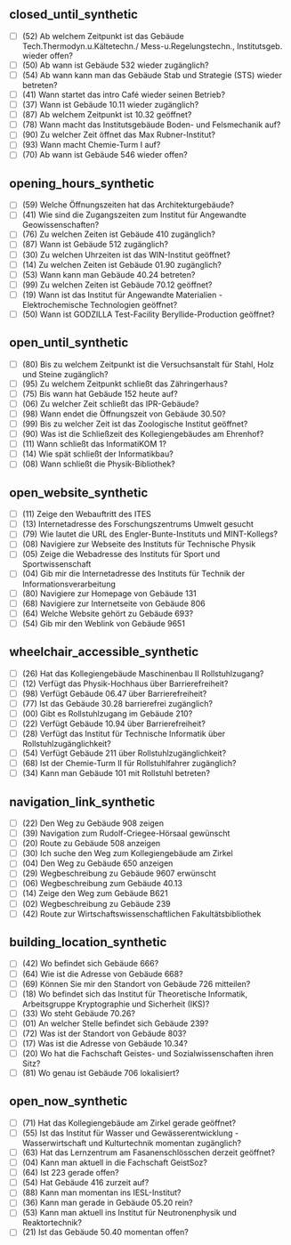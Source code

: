 ## closed_until_synthetic

- [ ] (52) Ab welchem Zeitpunkt ist das Gebäude Tech.Thermodyn.u.Kältetechn./ Mess-u.Regelungstechn., Institutsgeb. wieder offen?
- [ ] (50) Ab wann ist Gebäude 532 wieder zugänglich?
- [ ] (54) Ab wann kann man das Gebäude Stab und Strategie (STS) wieder betreten?
- [ ] (41) Wann startet das intro Café wieder seinen Betrieb?
- [ ] (37) Wann ist Gebäude 10.11 wieder zugänglich?
- [ ] (87) Ab welchem Zeitpunkt ist 10.32 geöffnet?
- [ ] (78) Wann macht das Institutsgebäude Boden- und Felsmechanik auf?
- [ ] (90) Zu welcher Zeit öffnet das Max Rubner-Institut?
- [ ] (93) Wann macht Chemie-Turm I auf?
- [ ] (70) Ab wann ist Gebäude 546 wieder offen?

## opening_hours_synthetic

- [ ] (59) Welche Öffnungszeiten hat das Architekturgebäude?
- [ ] (41) Wie sind die Zugangszeiten zum Institut für Angewandte Geowissenschaften?
- [ ] (76) Zu welchen Zeiten ist Gebäude 410 zugänglich?
- [ ] (87) Wann ist Gebäude 512 zugänglich?
- [ ] (30) Zu welchen Uhrzeiten ist das WIN-Institut geöffnet?
- [ ] (14) Zu welchen Zeiten ist Gebäude 01.90 zugänglich?
- [ ] (53) Wann kann man Gebäude 40.24 betreten?
- [ ] (99) Zu welchen Zeiten ist Gebäude 70.12 geöffnet?
- [ ] (19) Wann ist das Institut für Angewandte Materialien - Elektrochemische Technologien geöffnet?
- [ ] (50) Wann ist GODZILLA Test-Facility Beryllide-Production geöffnet?

## open_until_synthetic

- [ ] (80) Bis zu welchem Zeitpunkt ist die Versuchsanstalt für Stahl, Holz und Steine zugänglich?
- [ ] (95) Zu welchem Zeitpunkt schließt das Zähringerhaus?
- [ ] (75) Bis wann hat Gebäude 152 heute auf?
- [ ] (06) Zu welcher Zeit schließt das IPR-Gebäude?
- [ ] (98) Wann endet die Öffnungszeit von Gebäude 30.50?
- [ ] (99) Bis zu welcher Zeit ist das Zoologische Institut geöffnet?
- [ ] (90) Was ist die Schließzeit des Kollegiengebäudes am Ehrenhof?
- [ ] (11) Wann schließt das InformatiKOM 1?
- [ ] (14) Wie spät schließt der Informatikbau?
- [ ] (08) Wann schließt die Physik-Bibliothek?

## open_website_synthetic

- [ ] (11) Zeige den Webauftritt des ITES
- [ ] (13) Internetadresse des Forschungszentrums Umwelt gesucht
- [ ] (79) Wie lautet die URL des Engler-Bunte-Instituts und MINT-Kollegs?
- [ ] (08) Navigiere zur Webseite des Instituts für Technische Physik
- [ ] (05) Zeige die Webadresse des Instituts für Sport und Sportwissenschaft
- [ ] (04) Gib mir die Internetadresse des Instituts für Technik der Informationsverarbeitung
- [ ] (80) Navigiere zur Homepage von Gebäude 131
- [ ] (68) Navigiere zur Internetseite von Gebäude 806
- [ ] (64) Welche Website gehört zu Gebäude 693?
- [ ] (54) Gib mir den Weblink von Gebäude 9651

## wheelchair_accessible_synthetic

- [ ] (26) Hat das Kollegiengebäude Maschinenbau II Rollstuhlzugang?
- [ ] (12) Verfügt das Physik-Hochhaus über Barrierefreiheit?
- [ ] (98) Verfügt Gebäude 06.47 über Barrierefreiheit?
- [ ] (77) Ist das Gebäude 30.28 barrierefrei zugänglich?
- [ ] (00) Gibt es Rollstuhlzugang im Gebäude 210?
- [ ] (22) Verfügt Gebäude 10.94 über Barrierefreiheit?
- [ ] (28) Verfügt das Institut für Technische Informatik über Rollstuhlzugänglichkeit?
- [ ] (54) Verfügt Gebäude 211 über Rollstuhlzugänglichkeit?
- [ ] (68) Ist der Chemie-Turm II für Rollstuhlfahrer zugänglich?
- [ ] (34) Kann man Gebäude 101 mit Rollstuhl betreten?

## navigation_link_synthetic

- [ ] (22) Den Weg zu Gebäude 908 zeigen
- [ ] (39) Navigation zum Rudolf-Criegee-Hörsaal gewünscht
- [ ] (20) Route zu Gebäude 508 anzeigen
- [ ] (30) Ich suche den Weg zum Kollegiengebäude am Zirkel
- [ ] (04) Den Weg zu Gebäude 650 anzeigen
- [ ] (29) Wegbeschreibung zu Gebäude 9607 erwünscht
- [ ] (06) Wegbeschreibung zum Gebäude 40.13
- [ ] (14) Zeige den Weg zum Gebäude B621
- [ ] (02) Wegbeschreibung zu Gebäude 239
- [ ] (42) Route zur Wirtschaftswissenschaftlichen Fakultätsbibliothek

## building_location_synthetic

- [ ] (42) Wo befindet sich Gebäude 666?
- [ ] (64) Wie ist die Adresse von Gebäude 668?
- [ ] (69) Können Sie mir den Standort von Gebäude 726 mitteilen?
- [ ] (18) Wo befindet sich das Institut für Theoretische Informatik, Arbeitsgruppe Kryptographie und Sicherheit (IKS)?
- [ ] (33) Wo steht Gebäude 70.26?
- [ ] (01) An welcher Stelle befindet sich Gebäude 239?
- [ ] (72) Was ist der Standort von Gebäude 803?
- [ ] (17) Was ist die Adresse von Gebäude 10.34?
- [ ] (20) Wo hat die Fachschaft Geistes- und Sozialwissenschaften ihren Sitz?
- [ ] (81) Wo genau ist Gebäude 706 lokalisiert?

## open_now_synthetic

- [ ] (71) Hat das Kollegiengebäude am Zirkel gerade geöffnet?
- [ ] (55) Ist das Institut für Wasser und Gewässerentwicklung - Wasserwirtschaft und Kulturtechnik momentan zugänglich?
- [ ] (63) Hat das Lernzentrum am Fasanenschlösschen derzeit geöffnet?
- [ ] (04) Kann man aktuell in die Fachschaft GeistSoz?
- [ ] (64) Ist 223 gerade offen?
- [ ] (54) Hat Gebäude 416 zurzeit auf?
- [ ] (88) Kann man momentan ins IESL-Institut?
- [ ] (36) Kann man gerade in Gebäude 05.20 rein?
- [ ] (53) Kann man aktuell ins Institut für Neutronenphysik und Reaktortechnik?
- [ ] (21) Ist das Gebäude 50.40 momentan offen?
